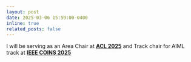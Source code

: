 ```yaml
---
layout: post
date: 2025-03-06 15:59:00-0400
inline: true
related_posts: false
---
```

<p>
I will be serving as an Area Chair at <a target="_blank" href="https://2025.aclweb.org/"><b>ACL 2025</b></a> and Track chair for AIML track at <a target="_blank" href="https://coinsconf.com/conference-committee-current/"><b>IEEE COINS 2025</b></a>
</p>
